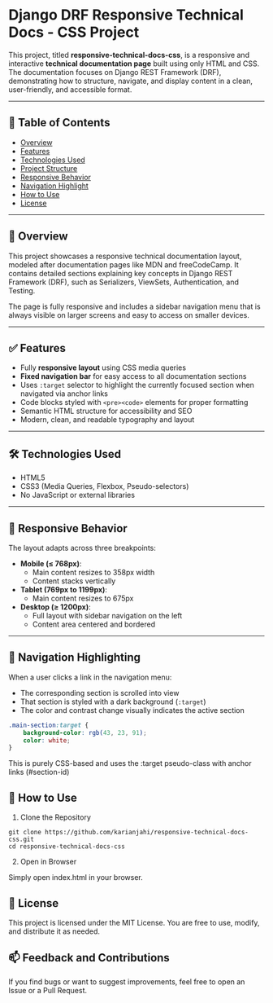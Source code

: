 # Django DRF Responsive Technical Docs - CSS Project

This project, titled **responsive-technical-docs-css**, is a responsive and interactive **technical documentation page** built using only HTML and CSS. The documentation focuses on Django REST Framework (DRF), demonstrating how to structure, navigate, and display content in a clean, user-friendly, and accessible format.

---

## 📖 Table of Contents

- [Overview](#overview)
- [Features](#features)
- [Technologies Used](#technologies-used)
- [Project Structure](#project-structure)
- [Responsive Behavior](#responsive-behavior)
- [Navigation Highlight](#navigation-highlight)
- [How to Use](#how-to-use)
- [License](#license)

---

## 📌 Overview

This project showcases a responsive technical documentation layout, modeled after documentation pages like MDN and freeCodeCamp. It contains detailed sections explaining key concepts in Django REST Framework (DRF), such as Serializers, ViewSets, Authentication, and Testing.

The page is fully responsive and includes a sidebar navigation menu that is always visible on larger screens and easy to access on smaller devices.

---

## ✅ Features

- Fully **responsive layout** using CSS media queries
- **Fixed navigation bar** for easy access to all documentation sections
- Uses `:target` selector to highlight the currently focused section when navigated via anchor links
- Code blocks styled with `<pre><code>` elements for proper formatting
- Semantic HTML structure for accessibility and SEO
- Modern, clean, and readable typography and layout

---

## 🛠 Technologies Used

- HTML5
- CSS3 (Media Queries, Flexbox, Pseudo-selectors)
- No JavaScript or external libraries

---

## 📱 Responsive Behavior

The layout adapts across three breakpoints:

- **Mobile (≤ 768px)**:
  - Main content resizes to 358px width
  - Content stacks vertically
- **Tablet (769px to 1199px)**:
  - Main content resizes to 675px
- **Desktop (≥ 1200px)**:
  - Full layout with sidebar navigation on the left
  - Content area centered and bordered

---

## 🎯 Navigation Highlighting

When a user clicks a link in the navigation menu:

- The corresponding section is scrolled into view
- That section is styled with a dark background (`:target`)
- The color and contrast change visually indicates the active section

```css
.main-section:target {
    background-color: rgb(43, 23, 91);
    color: white;
}
```
This is purely CSS-based and uses the :target pseudo-class with anchor links (#section-id)

## 🚀 How to Use

1. Clone the Repository

```
git clone https://github.com/karianjahi/responsive-technical-docs-css.git
cd responsive-technical-docs-css
```

2. Open in Browser

Simply open index.html in your browser.

## 📝 License
This project is licensed under the MIT License. You are free to use, modify, and distribute it as needed.

## 📫 Feedback and Contributions
If you find bugs or want to suggest improvements, feel free to open an Issue or a Pull Request.

